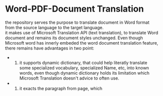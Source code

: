 # Word-PDF-Document Translation    
the repository serves the purpose to translate document in Word format from the source language to the target language.    
it makes use of Microsoft Translation API (text translation), to translate Word document and remains its document styles unchanged. Even though Microsoft word has innerly embeded the word document translation feature, there remains have advantages in two point:
- 1. it supports dynamic dictionary, that could help literatly translate some specialized vocabulary, specialized Name, etc, into known words, even though dynamic dictionary holds its limitation which Microsoft Translation doesn't advice to often use.
- 1. it exacts the paragraph from page, which 
